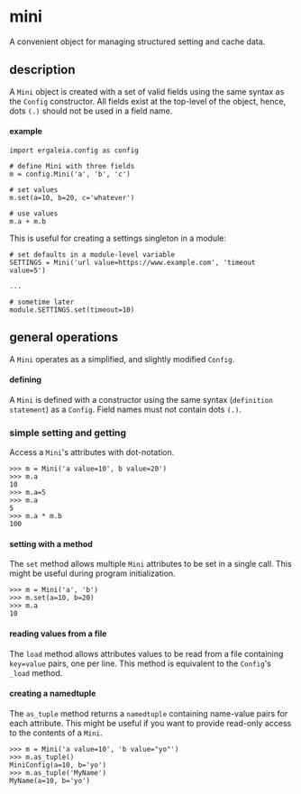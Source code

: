 # mini

A convenient object for managing structured setting and cache data.

## description

A `Mini` object is created with a set of valid fields using
the same syntax as the `Config` constructor. All fields
exist at the top-level of the object, hence, dots `(.)` should
not be used in a field name.

#### example

```
import ergaleia.config as config

# define Mini with three fields
m = config.Mini('a', 'b', 'c')

# set values
m.set(a=10, b=20, c='whatever')

# use values
m.a + m.b
```

This is useful for creating a settings singleton in a module:

```
# set defaults in a module-level variable
SETTINGS = Mini('url value=https://www.example.com', 'timeout value=5')

...

# sometime later
module.SETTINGS.set(timeout=10)
```

## general operations

A `Mini` operates as a simplified, and slightly modified `Config`.

#### defining

A `Mini` is defined with a constructor using the same syntax (`definition statement`)
as a `Config`. Field names must not contain dots `(.)`.

### simple setting and getting

Access a `Mini`'s attributes with dot-notation.

```
>>> m = Mini('a value=10', b value=20')
>>> m.a
10
>>> m.a=5
>>> m.a
5
>>> m.a * m.b
100
```

#### setting with a method

The `set` method allows multiple `Mini` attributes to be set
in a single call. This might be useful during program initialization.

```
>>> m = Mini('a', 'b')
>>> m.set(a=10, b=20)
>>> m.a
10
```

#### reading values from a file

The `load` method allows attributes values to be read from a file
containing `key=value` pairs, one per line. This method is equivalent
to the `Config`'s `_load` method.


#### creating a namedtuple

The `as_tuple` method returns a `namedtuple` containing name-value pairs
for each attribute. This might be useful if you want to provide
read-only access to the contents of a `Mini`.

```
>>> m = Mini('a value=10', 'b value="yo"')
>>> m.as_tuple()
MiniConfig(a=10, b='yo')
>>> m.as_tuple('MyName')
MyName(a=10, b='yo')
```
